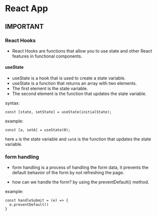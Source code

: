 # React App

## IMPORTANT 

### React Hooks

- React Hooks are functions that allow you to use state and other React features in functional components.
#### useState

- useState is a hook that is used to create a state variable.
- useState is a function that returns an array with two elements.
- The first element is the state variable.
- The second element is the function that updates the state variable.

syntax:
```
const [state, setState] = useState(initialState);
```
example:
```
const [a, setA] = useState(0);
```
here `a` is the state variable and `setA` is the function that updates the state variable.






### form handling

- form handling is a process of handling the form data, it prevents the default behavior of the form by not refreshing the page.

- how can we handle the form?
by using the preventDefault() method.

example:
```
const handleSubmit = (e) => {
  e.preventDefault()
}